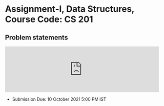 # Assignment-I, Data Structures, Course Code: CS 201

## Problem statements

<embed src="https://github.com/codadept/cs-dsa/blob/master/AssignmentI/ProblemStatements.pdf" type="application/pdf" width="100%"/>

- Submission Due: 10 October 2021 5:00 PM IST
